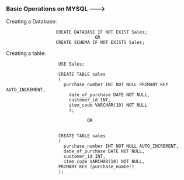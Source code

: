 ### Basic Operations on MYSQL --->

Creating a Database:                      
                       
                       CREATE DATABASE IF NOT EXIST Sales;
                                      OR
                       CREATE SCHEMA IF NOT EXISTS Sales;
                     
Creating a table:
  
                        USE Sales;

                        CREATE TABLE sales
                        (
                          purchase_number INT NOT NULL PRIMARY KEY AUTO_INCREMENT,
                            date_of_purchase DATE NOT NULL,
                            customer_id INT,
                            item_code VARCHAR(10) NOT NULL
                            );

                                   OR
                                    

                        CREATE TABLE sales
                        (
                          purchase_number INT NOT NULL AUTO_INCREMENT,
                          date_of_purchase DATE NOT NULL,
                          customer_id INT,
                          item_code VARCHAR(10) NOT NULL,
                        PRIMARY KEY (purchase_number)
                        );
